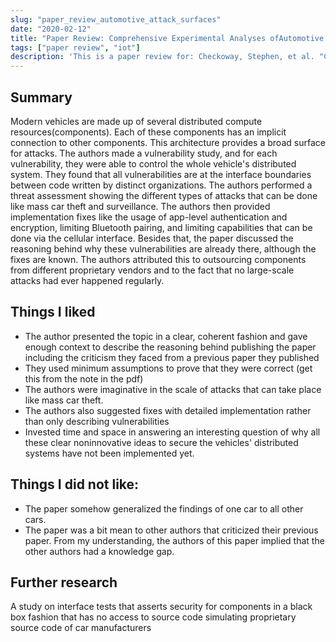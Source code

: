 ```yaml
---
slug: "paper_review_automotive_attack_surfaces"
date: "2020-02-12"
title: "Paper Review: Comprehensive Experimental Analyses ofAutomotive Attack Surfaces"
tags: ["paper review", "iot"]
description: 'This is a paper review for: Checkoway, Stephen, et al. "Comprehensive experimental analyses of automotive attack surfaces." USENIX Security Symposium. Vol. 4. 2011.'
---
```


## Summary

Modern vehicles are made up of several distributed compute resources(components). Each of these
components has an implicit connection to other components. This architecture provides a broad surface
for attacks. The authors made a vulnerability study, and for each vulnerability, they were able to control
the whole vehicle's distributed system. They found that all vulnerabilities are at the interface boundaries
between code written by distinct organizations. The authors performed a threat assessment showing
the different types of attacks that can be done like mass car theft and surveillance. The authors then
provided implementation fixes like the usage of app-level authentication and encryption, limiting
Bluetooth pairing, and limiting capabilities that can be done via the cellular interface. Besides that, the
paper discussed the reasoning behind why these vulnerabilities are already there, although the fixes are
known. The authors attributed this to outsourcing components from different proprietary vendors and
to the fact that no large-scale attacks had ever happened regularly.

## Things I liked

- The author presented the topic in a clear, coherent fashion and gave enough context to describe
  the reasoning behind publishing the paper including the criticism they faced from a previous
  paper they published
- They used minimum assumptions to prove that they were correct (get this from the note in the
  pdf)
- The authors were imaginative in the scale of attacks that can take place like mass car theft.
- The authors also suggested fixes with detailed implementation rather than only describing
  vulnerabilities
- Invested time and space in answering an interesting question of why all these clear noninnovative ideas to secure the vehicles' distributed systems have not been implemented yet.

## Things I did not like:

- The paper somehow generalized the findings of one car to all other cars.
- The paper was a bit mean to other authors that criticized their previous paper. From my
  understanding, the authors of this paper implied that the other authors had a knowledge gap.

## Further research

A study on interface tests that asserts security for components in a black box fashion that has no access
to source code simulating proprietary source code of car manufacturers
